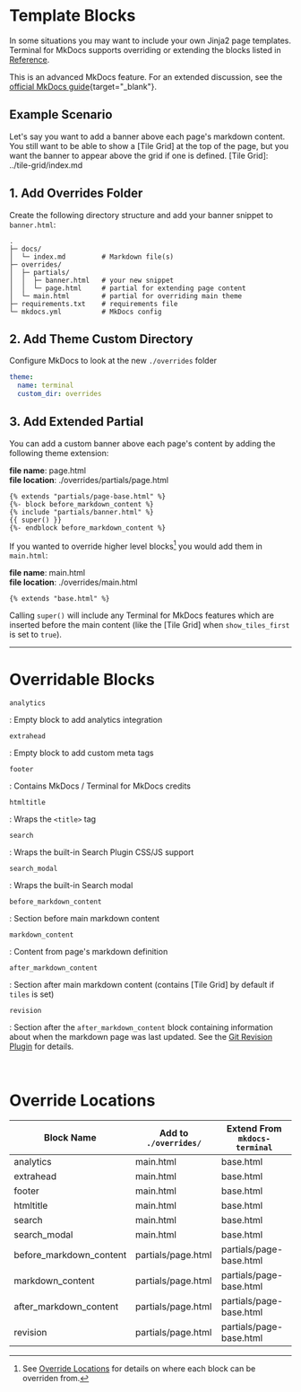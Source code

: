 # Template Blocks

In some situations you may want to include your own Jinja2 page templates.  Terminal for MkDocs supports overriding or extending the blocks listed in [Reference](blocks.md#overridable-blocks).  

This is an advanced MkDocs feature.  For an extended discussion, see the [official MkDocs guide]{target="_blank"}.


[official MkDocs guide]: https://www.mkdocs.org/user-guide/customizing-your-theme/#using-the-theme-custom_dir

## Example Scenario
Let's say you want to add a banner above each page's markdown content.  You still want to be able to show a [Tile Grid] at the top of the page, but you want the banner to appear above the grid if one is defined.
[Tile Grid]: ../tile-grid/index.md


## 1. Add Overrides Folder
Create the following directory structure and add your banner snippet to `banner.html`:

```directory
.
├─ docs/
│  └─ index.md         # Markdown file(s)
├─ overrides/
│  ├─ partials/ 
│  │  ├─ banner.html   # your new snippet
│  │  └─ page.html     # partial for extending page content
│  └─ main.html        # partial for overriding main theme
├─ requirements.txt    # requirements file
└─ mkdocs.yml          # MkDocs config
```


## 2. Add Theme Custom Directory
Configure MkDocs to look at the new `./overrides` folder
```yaml
theme:
  name: terminal
  custom_dir: overrides
```


## 3. Add Extended Partial 
You can add a custom banner above each page's content by adding the following theme extension:

**file name**: page.html  
**file location**: ./overrides/partials/page.html  

```jinja2
{% extends "partials/page-base.html" %}
{%- block before_markdown_content %}
{% include "partials/banner.html" %}
{{ super() }}
{%- endblock before_markdown_content %}
```

If you wanted to override higher level blocks[^block-levels] you would add them in `main.html`: 

[^block-levels]: See [Override Locations](blocks.md#override-locations) for details on where each block can be overriden from.

**file name**: main.html  
**file location**: ./overrides/main.html  

```jinja2
{% extends "base.html" %}
```

Calling `super()` will include any Terminal for MkDocs features which are inserted before the main content (like the [Tile Grid] when `show_tiles_first` is set to `true`).
<hr>

# Overridable Blocks

`analytics`

:   Empty block to add analytics integration


`extrahead`

:   Empty block to add custom meta tags


`footer`

:   Contains MkDocs / Terminal for MkDocs credits


`htmltitle`

:   Wraps the `<title>` tag


`search`

:   Wraps the built-in Search Plugin CSS/JS support


`search_modal`

:   Wraps the built-in Search modal


`before_markdown_content`

:   Section before main markdown content


`markdown_content`

:   Content from page's markdown definition


`after_markdown_content`

:   Section after main markdown content (contains [Tile Grid] by default if `tiles` is set)


`revision`

:   Section after the `after_markdown_content` block containing information about when the markdown page was last updated.  See the [Git Revision Plugin] for details.

[Git Revision Plugin]: ../plugins/git-revision
<br>

# Override Locations

| Block Name              | Add to `./overrides/` | Extend From `mkdocs-terminal` |
| ----------------------- | --------------------- | ----------------------------- |
| analytics               | main.html             | base.html                     |
| extrahead               | main.html             | base.html                     |
| footer                  | main.html             | base.html                     |
| htmltitle               | main.html             | base.html                     |
| search                  | main.html             | base.html                     |
| search_modal            | main.html             | base.html                     |
| before_markdown_content | partials/page.html    | partials/page-base.html       |
| markdown_content        | partials/page.html    | partials/page-base.html       |
| after_markdown_content  | partials/page.html    | partials/page-base.html       |
| revision                | partials/page.html    | partials/page-base.html       |